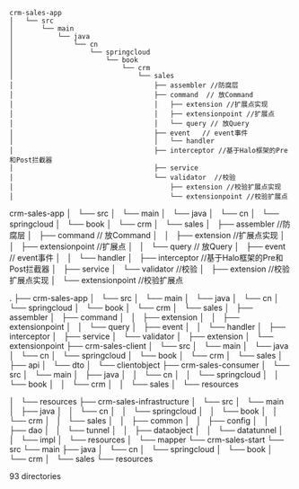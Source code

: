 



```shell
crm-sales-app
│   └── src
│       └── main
│           └── java
│               └── cn
│                   └── springcloud
│                       └── book
│                           └── crm
│                               └── sales
│                                   ├── assembler //防腐层
│                                   ├── command  // 放Command
│                                   │   ├── extension //扩展点实现
│                                   │   ├── extensionpoint //扩展点
│                                   │   └── query // 放Query
│                                   ├── event   // event事件
│                                   │   └── handler
│                                   ├── interceptor //基于Halo框架的Pre和Post拦截器
│                                   ├── service
│                                   └── validator  //校验
│                                       ├── extension //校验扩展点实现
│                                       └── extensionpoint //校验扩展点
```


crm-sales-app
│   └── src
│       └── main
│           └── java
│               └── cn
│                   └── springcloud
│                       └── book
│                           └── crm
│                               └── sales
│                                   ├── assembler //防腐层
│                                   ├── command  // 放Command
│                                   │   ├── extension //扩展点实现
│                                   │   ├── extensionpoint //扩展点
│                                   │   └── query // 放Query
│                                   ├── event   // event事件
│                                   │   └── handler
│                                   ├── interceptor //基于Halo框架的Pre和Post拦截器
│                                   ├── service
│                                   └── validator  //校验
│                                       ├── extension //校验扩展点实现
│                                       └── extensionpoint //校验扩展点


.
├── crm-sales-app
│   └── src
│       └── main
│           └── java
│               └── cn
│                   └── springcloud
│                       └── book
│                           └── crm
│                               └── sales
│                                   ├── assembler
│                                   ├── command
│                                   │   ├── extension
│                                   │   ├── extensionpoint
│                                   │   └── query
│                                   ├── event
│                                   │   └── handler
│                                   ├── interceptor
│                                   ├── service
│                                   └── validator
│                                       ├── extension
│                                       └── extensionpoint
├── crm-sales-client
│   └── src
│       └── main
│           └── java
│               └── cn
│                   └── springcloud
│                       └── book
│                           └── crm
│                               └── sales
│                                   ├── api
│                                   └── dto
│                                       └── clientobject
├── crm-sales-consumer
│   └── src
│       └── main
│           ├── java
│           │   └── cn
│           │       └── springcloud
│           │           └── book
│           │               └── crm
│           │                   └── sales
│           └── resources

│           └── resources
├── crm-sales-infrastructure
│   └── src
│       └── main
│           ├── java
│           │   └── cn
│           │       └── springcloud
│           │           └── book
│           │               └── crm
│           │                   └── sales
│           │                       ├── common
│           │                       ├── config
│           │                       ├── dao
│           │                       └── tunnel
│           │                           ├── dataobject
│           │                           └── datatunnel
│           │                               └── impl
│           └── resources
│               └── mapper
└── crm-sales-start
    └── src
        └── main
            ├── java
            │   └── cn
            │       └── springcloud
            │           └── book
            │               └── crm
            │                   └── sales
            └── resources

93 directories
